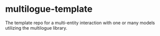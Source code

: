 # multilogue-template
The template repo for a multi-entity interaction with one or many models utilizing the multilogue library.
